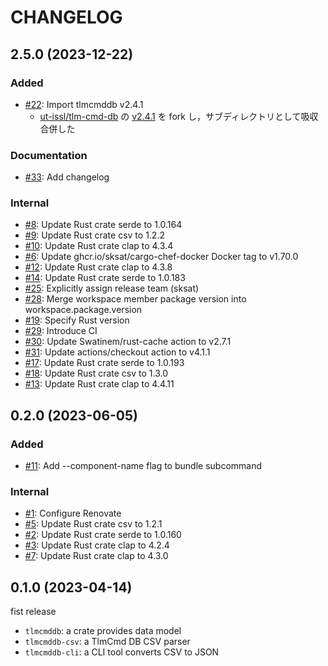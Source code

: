 # CHANGELOG

## 2.5.0 (2023-12-22)

### Added

- [#22](https://github.com/arkedge/c2a-tlmcmddb/pull/22): Import tlmcmddb v2.4.1
  - [ut-issl/tlm-cmd-db](https://github.com/ut-issl/tlm-cmd-db/) の [v2.4.1](https://github.com/ut-issl/tlm-cmd-db/releases/tag/v2.4.1) を fork し，サブディレクトリとして吸収合併した

### Documentation

- [#33](https://github.com/arkedge/c2a-tlmcmddb/pull/33): Add changelog

### Internal

- [#8](https://github.com/arkedge/c2a-tlmcmddb/pull/8): Update Rust crate serde to 1.0.164
- [#9](https://github.com/arkedge/c2a-tlmcmddb/pull/9): Update Rust crate csv to 1.2.2
- [#10](https://github.com/arkedge/c2a-tlmcmddb/pull/10): Update Rust crate clap to 4.3.4
- [#6](https://github.com/arkedge/c2a-tlmcmddb/pull/6): Update ghcr.io/sksat/cargo-chef-docker Docker tag to v1.70.0
- [#12](https://github.com/arkedge/c2a-tlmcmddb/pull/12): Update Rust crate clap to 4.3.8
- [#14](https://github.com/arkedge/c2a-tlmcmddb/pull/14): Update Rust crate serde to 1.0.183
- [#25](https://github.com/arkedge/c2a-tlmcmddb/pull/25): Explicitly assign release team (sksat)
- [#28](https://github.com/arkedge/c2a-tlmcmddb/pull/28): Merge workspace member package version into workspace.package.version
- [#19](https://github.com/arkedge/c2a-tlmcmddb/pull/19): Specify Rust version
- [#29](https://github.com/arkedge/c2a-tlmcmddb/pull/29): Introduce CI
- [#30](https://github.com/arkedge/c2a-tlmcmddb/pull/30): Update Swatinem/rust-cache action to v2.7.1
- [#31](https://github.com/arkedge/c2a-tlmcmddb/pull/31): Update actions/checkout action to v4.1.1
- [#17](https://github.com/arkedge/c2a-tlmcmddb/pull/17): Update Rust crate serde to 1.0.193
- [#18](https://github.com/arkedge/c2a-tlmcmddb/pull/18): Update Rust crate csv to 1.3.0
- [#13](https://github.com/arkedge/c2a-tlmcmddb/pull/13): Update Rust crate clap to 4.4.11


## 0.2.0 (2023-06-05)

### Added

- [#11](https://github.com/arkedge/c2a-tlmcmddb/pull/11): Add --component-name flag to bundle subcommand

### Internal

- [#1](https://github.com/arkedge/c2a-tlmcmddb/pull/1): Configure Renovate
- [#5](https://github.com/arkedge/c2a-tlmcmddb/pull/5): Update Rust crate csv to 1.2.1
- [#2](https://github.com/arkedge/c2a-tlmcmddb/pull/2): Update Rust crate serde to 1.0.160
- [#3](https://github.com/arkedge/c2a-tlmcmddb/pull/3): Update Rust crate clap to 4.2.4
- [#7](https://github.com/arkedge/c2a-tlmcmddb/pull/7): Update Rust crate clap to 4.3.0


## 0.1.0 (2023-04-14)

fist release

- `tlmcmddb`: a crate provides data model
- `tlmcmddb-csv`: a TlmCmd DB CSV parser
- `tlmcmddb-cli`: a CLI tool converts CSV to JSON
